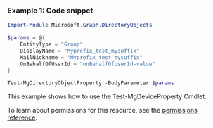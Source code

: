 ### Example 1: Code snippet

```powershellImport-Module Microsoft.Graph.DirectoryObjects

$params = @{
	EntityType = "Group"
	DisplayName = "Myprefix_test_mysuffix"
	MailNickname = "Myprefix_test_mysuffix"
	OnBehalfOfUserId = "onBehalfOfUserId-value"
}

Test-MgDirectoryObjectProperty -BodyParameter $params
```
This example shows how to use the Test-MgDeviceProperty Cmdlet.
To learn about permissions for this resource, see the [permissions reference](/graph/permissions-reference).


